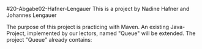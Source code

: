 #20-Abgabe02-Hafner-Lengauer
This is a project by Nadine Hafner and Johannes Lengauer

The purpose of this project is practicing with Maven. An existing Java-Project, implemented by our lectors, named "Queue" will be extended. The project "Queue" already contains: